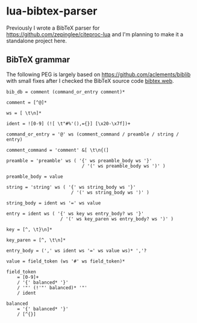 # lua-bibtex-parser


Previously I wrote a BibTeX parser for <https://github.com/zepinglee/citeproc-lua>
and I'm planning to make it a standalone project here.


## BibTeX grammar

The following PEG is largely based on <https://github.com/aclements/biblib>
with small fixes after I checked the BibTeX source code [bibtex.web](https://github.com/TeX-Live/texlive-source/blob/trunk/texk/web2c/bibtex.web).


```
bib_db = comment (command_or_entry comment)*

comment = [^@]*

ws = [ \t\n]*

ident = ![0-9] (![ \t"#%'(),={}] [\x20-\x7f])+

command_or_entry = '@' ws (comment_command / preamble / string / entry)

comment_command = 'comment' &[ \t\n{(]

preamble = 'preamble' ws ( '{' ws preamble_body ws '}'
                            / '(' ws preamble_body ws ')' )

preamble_body = value

string = 'string' ws ( '{' ws string_body ws '}'
                        / '(' ws string_body ws ')' )

string_body = ident ws '=' ws value

entry = ident ws ( '{' ws key ws entry_body? ws '}'
                    / '(' ws key_paren ws entry_body? ws ')' )

key = [^, \t}\n]*

key_paren = [^, \t\n]*

entry_body = (',' ws ident ws '=' ws value ws)* ','?

value = field_token (ws '#' ws field_token)*

field_token
    = [0-9]+
    / '{' balanced* '}'
    / '"' (!'"' balanced)* '"'
    / ident

balanced
    = '{' balanced* '}'
    / [^{}]
```
